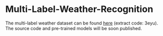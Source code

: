 # Multi-Label-Weather-Recognition

The multi-label weather dataset can be found [here](https://pan.baidu.com/s/14qj-S492QlN1JRJKEfv0kA) (extract code: 3eyu).
The source code and pre-trained models will be soon published.
